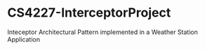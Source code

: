 # CS4227-InterceptorProject

Inteceptor Architectural Pattern implemented in a Weather Station Application
